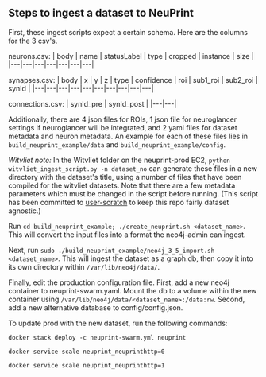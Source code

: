 ## Steps to ingest a dataset to NeuPrint

First, these ingest scripts expect a certain schema. Here are the columns for the 3 csv's.

neurons.csv:
| body | name | statusLabel | type | cropped | instance | size |
|---|---|---|---|---|---|---|

synapses.csv:
| body | x | y | z | type | confidence | roi | sub1_roi | sub2_roi | synId |
|---|---|---|---|---|---|---|---|---|---|

connections.csv:
| synId_pre | synId_post |
|---|---|

Additionally, there are 4 json files for ROIs, 1 json file for neuroglancer settings if neuroglancer will be integrated, and 2 yaml files for dataset metadata and neuron metadata. An example for each of these files lies in `build_neuprint_example/data` and `build_neuprint_example/config`.

_Witvliet note:_
In the Witvliet folder on the neuprint-prod EC2, `python witvliet_ingest_script.py -n dataset_no` can generate these files in a new directory with the dataset's title, using a number of files that have been compiled for the witvliet datasets. Note that there are a few metadata parameters which must be changed in the script before running.
(This script has been committed to [user-scratch](https://github.com/aplmicrons/user-scratch/blob/master/neuprint/witvliet/witvliet_ingest_script.py) to keep this repo fairly dataset agnostic.)

Run `cd build_neuprint_example; ./create_neuprint.sh <dataset_name>`. This will convert the input files into a format the neo4j-admin can ingest.

Next, run `sudo ./build_neuprint_example/neo4j_3_5_import.sh <dataset_name>`. This will ingest the dataset as a graph.db, then copy it into its own directory within `/var/lib/neo4j/data/`.

Finally, edit the production configuration file. First, add a new neo4j container to neuprint-swarm.yaml. Mount the db to a volume within the new container using `/var/lib/neo4j/data/<dataset_name>:/data:rw`. Second, add a new alternative database to config/config.json.

To update prod with the new dataset, run the following commands:

`docker stack deploy -c neuprint-swarm.yml neuprint`

`docker service scale neuprint_neuprinthttp=0`

`docker service scale neuprint_neuprinthttp=1`
